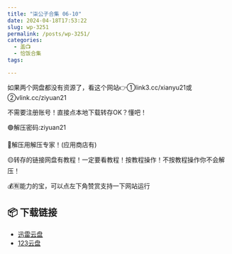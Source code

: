 ```yaml
---
title: "柒公子合集 06-10"
date: 2024-04-18T17:53:22
slug: wp-3251
permalink: /posts/wp-3251/
categories:
  - 盖📺
  - 恰饭合集
tags:

---
```


如果两个网盘都没有资源了，看这个网站👉①link3.cc/xianyu21或②vlink.cc/ziyuan21

不需要注册账号！直接点本地下载转存OK？懂吧！

🟢解压密码:ziyuan21

🔵解压用解压专家！(应用商店有)

🟡转存的链接网盘有教程！一定要看教程！按教程操作！不按教程操作你不会解压！

💰🈶能力的宝，可以点左下角赞赏支持一下网站运行

## 📦 下载链接
- [迅雷云盘](https://blziyuan21.com/pay-download/3251?key=2d27fac31d&down_id=0)
- [123云盘](https://blziyuan21.com/pay-download/3251?key=2d27fac31d&down_id=1)

